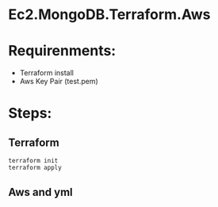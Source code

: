 # Ec2.MongoDB.Terraform.Aws

# Requirenments:
* Terraform install
* Aws Key Pair (test.pem)

# Steps:
## Terraform
```
terraform init
terraform apply
```

## Aws and yml
